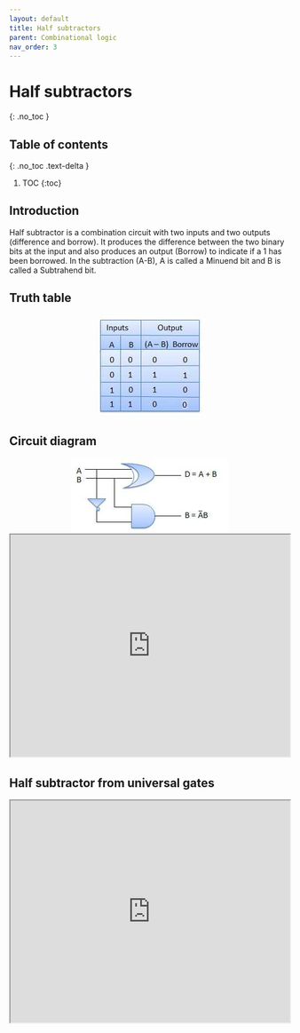 ```yaml
---
layout: default
title: Half subtractors
parent: Combinational logic
nav_order: 3
---
```


# Half subtractors
{: .no_toc }

## Table of contents
{: .no_toc .text-delta }

1. TOC
{:toc}

## Introduction

Half subtractor is a combination circuit with two inputs and two outputs (difference and borrow). 
It produces the difference between the two binary bits at the input and also produces an output (Borrow) to indicate if a 1 has been borrowed. 
In the subtraction (A-B), A is called a Minuend bit and B is called a Subtrahend bit.

## Truth table

<div style="text-align:center"><img src="../../assets/images/halfsubstrator_truthtable.jpg" /></div>

## Circuit diagram

<div style="text-align:center"><img src="../../assets/images/halfsubstrator_circuitdiagram.jpg" /></div>

<iframe width="100%" height="400px" src="https://circuitverse.org/simulator/embed/12120" id="projectPreview" scrolling="no" webkitAllowFullScreen mozAllowFullScreen allowFullScreen> </iframe>

## Half subtractor from universal gates 

<iframe width="100%" height="400px" src="https://circuitverse.org/simulator/embed/101817" id="halfSubtractor" scrolling="no" webkitAllowFullScreen mozAllowFullScreen allowFullScreen> </iframe>
